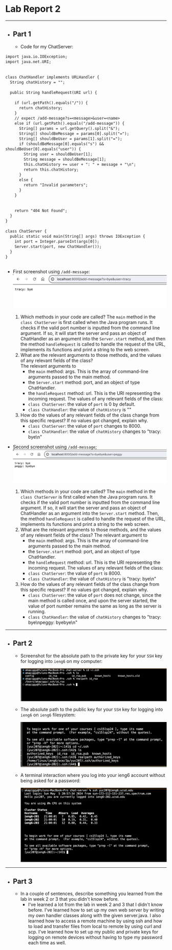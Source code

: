 # **Lab Report 2**
---
* ## **Part 1**
  * Code for my ChatServer:

```
import java.io.IOException;
import java.net.URI;


class ChatHandler implements URLHandler {
  String chatHistory = "";

  public String handleRequest(URI url) {

    if (url.getPath().equals("/")) {
      return chatHistory;
    }
    // expect /add-message?s=<message>&user=<name>
    else if (url.getPath().equals("/add-message")) {
      String[] params = url.getQuery().split("&");
      String[] shouldBeMessage = params[0].split("=");
      String[] shouldBeUser = params[1].split("=");
      if (shouldBeMessage[0].equals("s") && shouldBeUser[0].equals("user")) {
        String user = shouldBeUser[1];
        String message = shouldBeMessage[1];
        this.chatHistory += user + ": " + message + "\n";
        return this.chatHistory;
      } 
      else {
        return "Invalid parameters";
      }
    }
    

    return "404 Not Found";
  }
}

class ChatServer {
  public static void main(String[] args) throws IOException {
    int port = Integer.parseInt(args[0]);
    Server.start(port, new ChatHandler());
  }
}


```
  * First screenshot using `/add-message`:
  ![chat1](chat1.png)
    1.   Which methods in your code are called?
         The `main` method in the `class ChatServer` is first called when the Java program runs. It checks if the valid port number is inputted from the command line argument. If so, it will start the server
         and pass an object of ChatHandler as an argument into the `Server.start` method, and then the method `handleRequest` is called to handle the request of the URL, implements its functions and print a string
         to the web screen.    
    2.   What are the relevant arguments to those methods, and the values of any relevant fields of the class?   
         The relevant arguments to
           * the `main` method: args. This is the array of command-line arguments passed to the main method.
           * the `Server.start` method: port, and an object of type ChatHandler.
           * the `handleRequest` method: url. This is the URI representing the incoming request.
         The values of any relevant fields of the class:
           * `class ChatServer`: the value of `port` is 0 by default.
           * `class ChatHandler`: the value of `chatHistory` is ""
    3.   How do the values of any relevant fields of the class change from this specific request? If no values got changed, explain why.
           * `class ChatServer`: the value of `port` changes to 8000.
           * `class ChatHandler`: the value of `chatHistory` changes to "tracy: bye\n"
   
  * Second screenshot using `/add-message`;
  ![chat2](chat2.png)
    1.   Which methods in your code are called?
         The `main` method in the `class ChatServer` is first called when the Java program runs. It checks if the valid port number is inputted from the command line argument. If so, it will start the server
         and pass an object of ChatHandler as an argument into the `Server.start` method. Then, the method `handleRequest` is called to handle the request of the URL, implements its functions and print a string
         to the web screen.           
    2.   What are the relevant arguments to those methods, and the values of any relevant fields of the class?
         The relevant argument to
           * the `main` method: args. This is the array of command-line arguments passed to the main method.
           * the `Server.start` method: port, and an object of type ChatHandler.
           * the `handleRequest` method: url. This is the URI representing the incoming request.
         The values of any relevant fields of the class:
           * `class ChatServer`: the value of `port` is 8000.
           * `class ChatHandler`: the value of `chatHistory` is "tracy: bye\n"
    3.   How do the values of any relevant fields of the class change from this specific request? If no values got changed, explain why.
           * `class ChatServer`: the value of `port` does not change, since the main method is called once, and upon the server started, the value of port number remains the same as long as the server is running.
           * `class ChatHandler`: the value of `chatHistory` changes to "tracy: bye\npeggy: byebye\n"
  
---
* ## **Part 2**
  * Screenshot for the absolute path to the private key for your `SSH` key for logging into `ieng6` on my computer:
  
    ![abPrivateKey](abPrivateKey.png)
  * The absolute path to the public key for your `SSH` key for logging into `ieng6` on `ieng6` filesystem:
  
    ![abPublicKey](abPublicKey.png)
  * A terminal interaction where you log into your ieng6 account without being asked for a password:
  
    ![abNoPassword](abNoPassword.png)
---
* ## **Part 3**
  * In a couple of sentences, describe something you learned from the lab in week 2 or 3 that you didn't know before.  
     - I've learned a lot from the lab in week 2 and 3 that I didn't know before. I've learned how to set up my own web server by writing my own handler classes along with the given server.java. I also learned how to access a remote machine
    by using ssh and how to load and transfer files from local to remote by using curl and scp. I've learned how to set up my public and private keys for logging on remote devices without having to type my password each time as well.
